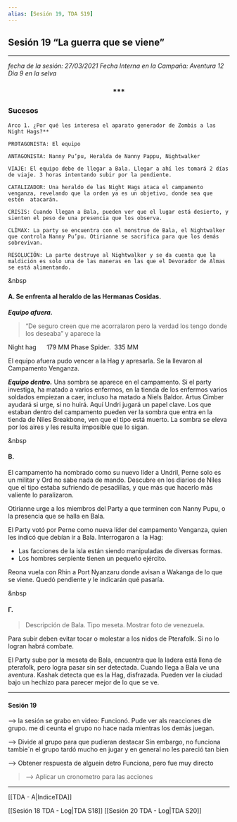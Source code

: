 ```yaml
---
alias: [Sesión 19, TDA S19]
---
```


## Sesión 19 “La guerra que se viene”

---
  
*fecha de la sesión: 27/03/2021
Fecha Interna en la Campaña: Aventura 12 Dia 9 en la selva*

<div align='center'>
<h3> *** </h3>
</div>

### Sucesos

	Arco 1. ¿Por qué les interesa el aparato generador de Zombis a las Night Hags?**
	
	PROTAGONISTA: El equipo
	
	ANTAGONISTA: Nanny Pu’pu, Heralda de Nanny Pappu, Nightwalker
	
	VIAJE: El equipo debe de llegar a Bala. Llegar a ahí les tomará 2 días de viaje. 3 horas intentando subir por la pendiente.
	
	CATALIZADOR: Una heraldo de las Night Hags ataca el campamento venganza, revelando que la orden ya es un objetivo, donde sea que estén  atacarán. 
	
	CRISIS: Cuando llegan a Bala, pueden ver que el lugar está desierto, y sienten el peso de una presencia que los observa.
	
	CLÍMAX: La party se encuentra con el monstruo de Bala, el Nightwalker que controla Nanny Pu’pu. Otirianne se sacrifica para que los demás sobrevivan.
	
	RESOLUCIÓN: La parte destruye al Nightwalker y se da cuenta que la maldición es solo una de las maneras en las que el Devorador de Almas se está alimentando.

&nbsp

#### &Alpha;. Se enfrenta al heraldo de las Hermanas Cosidas.

***Equipo afuera.***
>“De seguro creen que me acorralaron pero la verdad los tengo donde los deseaba” y aparece la 

Night hag      179 MM
Phase Spider.  335 MM

El equipo afuera pudo vencer a la Hag y apresarla. Se la llevaron al Campamento Venganza.

***Equipo dentro.***
Una sombra se aparece en el campamento. Si el party investiga, ha matado a varios enfermos, en la tienda de los enfermos varios soldados empiezan a caer, incluso ha matado a Niels Baldor.
Artus Cimber ayudará si urge, si no huirá.
Aquí Undri jugará un papel clave. 
Los que estaban dentro del campamento pueden ver la sombra que entra en la tienda de Niles Breakbone, ven que el tipo está muerto. La sombra se eleva por los aires y les resulta imposible que lo sigan.

&nbsp

#### &Beta;. 
El campamento ha nombrado como su nuevo líder a Undril, Perne solo es un militar y Ord no sabe nada de mando. Descubre en los diarios de Niles que el tipo estaba sufriendo de pesadillas, y que más que hacerlo más valiente lo paralizaron.

Otirianne urge a los miembros del Party a que terminen con Nanny Pupu, o la presencia que se halla en Bala. 

El Party votó por Perne como nueva líder del campamento Venganza, quien les indicó que debían ir a Bala. Interrogaron a  la Hag:
- Las facciones de la isla están siendo manipuladas de diversas formas.
- Los hombres serpiente tienen un pequeño ejército.

Reona vuela con Rhin a Port Nyanzaru donde avisan a Wakanga de lo que se viene. Quedó pendiente y le indicarán qué pasaría.

&nbsp

#### &Gamma;. 

>Descripción de Bala. Tipo meseta. Mostrar foto de venezuela.

Para subir deben evitar tocar o molestar a los nidos de Pterafolk. Si no lo logran habrá combate.

El Party sube por la meseta de Bala, encuentra que la ladera está llena de pterafolk, pero logra pasar sin ser detectada. Cuando llega a Bala ve una aventura. Kashak detecta que es la Hag, disfrazada. Pueden ver la ciudad bajo un hechizo para parecer mejor de lo que se ve.

---

#### Sesión 19 

--> la sesión se grabo en video:
Funcionó. Pude ver als reacciones dle grupo. me di ceunta el grupo no hace nada mientras los demás juegan.

--> Divide al grupo para que pudieran destacar
Sin embargo, no funciona tambie´n el grupo tardó mucho en jugar y en general no les pareció tan bien

--> Obtener  respuesta de alguein detro
Funciona, pero fue muy directo

>--> Aplicar un cronometro para las acciones

---

[[TDA - A|IndiceTDA]]

[[Sesión 18 TDA - Log|TDA S18]]
[[Sesión 20 TDA - Log|TDA S20]]